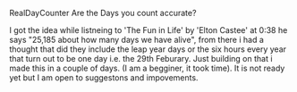 RealDayCounter
Are the Days you count accurate?

I got the idea while listneing to 'The Fun in Life' by 'Elton Castee' at 0:38 he says "25,185 about how many days we have alive", from there i had a thought that did they include the leap year days or the six hours every year that turn out to be one day i.e. the 29th Feburary.
Just building on that i made this in a couple of days. (I am a begginer, it took time).
It is not ready yet but I am open to suggestons and impovements.
